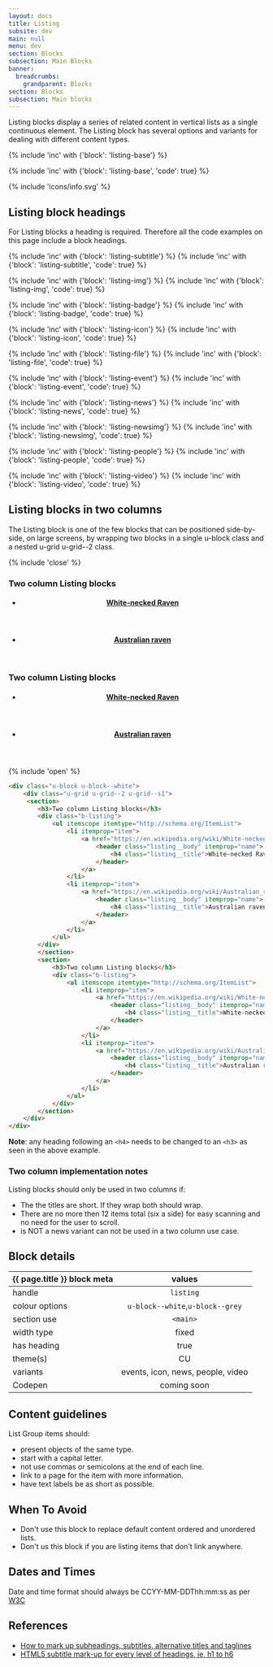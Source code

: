 ```yaml
---
layout: docs
title: Listing
subsite: dev
main: null
menu: dev
section: Blocks
subsection: Main Blocks
banner:
  breadcrumbs:
    grandparent: Blocks
section: Blocks
subsection: Main blocks
---
```

Listing blocks display a series of related content in vertical lists as a single continuous element. The Listing block has several options and variants for dealing with different content types.

{% include 'inc' with {'block': 'listing-base'} %}

{% include 'inc' with {'block': 'listing-base', 'code': true} %}

<div class="c-alert c-alert--info c-alert--icon">{% include 'icons/info.svg' %}
<h2>Listing block headings</h2>
<p>For Listing blocks a heading is required. Therefore all the  code examples on this page include a block headings.</p>
</div>

{% include 'inc' with {'block': 'listing-subtitle'} %}
{% include 'inc' with {'block': 'listing-subtitle', 'code': true} %}

{% include 'inc' with {'block': 'listing-img'} %}
{% include 'inc' with {'block': 'listing-img', 'code': true} %}

{% include 'inc' with {'block': 'listing-badge'} %}
{% include 'inc' with {'block': 'listing-badge', 'code': true} %}

{% include 'inc' with {'block': 'listing-icon'} %}
{% include 'inc' with {'block': 'listing-icon', 'code': true} %}

{% include 'inc' with {'block': 'listing-file'} %}
{% include 'inc' with {'block': 'listing-file', 'code': true} %}

{% include 'inc' with {'block': 'listing-event'} %}
{% include 'inc' with {'block': 'listing-event', 'code': true} %}

{% include 'inc' with {'block': 'listing-news'} %}
{% include 'inc' with {'block': 'listing-news', 'code': true} %}

{% include 'inc' with {'block': 'listing-newsimg'} %}
{% include 'inc' with {'block': 'listing-newsimg', 'code': true} %}

{% include 'inc' with {'block': 'listing-people'} %}
{% include 'inc' with {'block': 'listing-people', 'code': true} %}

{% include 'inc' with {'block': 'listing-video'} %}
{% include 'inc' with {'block': 'listing-video', 'code': true} %}

## Listing blocks in two columns

The Listing block is one of the few blocks that can be positioned side-by-side, on large screens, by wrapping two blocks in a single u-block class and a nested u-grid u-grid--2 class.

{% include 'close' %}

<div class="u-block u-block--white">
    <div class="u-grid u-grid--2 u-grid--s1">
     <section>
        <h3>Two column Listing blocks</h3>
        <div class="b-listing">
            <ul itemscope itemtype="http://schema.org/ItemList">
                <li itemprop="item">
                    <a href="https://en.wikipedia.org/wiki/White-necked_raven" itemprop="url">
                        <header class="listing__body" itemprop="name">
                            <h4 class="listing__title">White-necked Raven</h4>
                        </header>
                    </a>
                </li>
                <li itemprop="item">
                    <a href="https://en.wikipedia.org/wiki/Australian_raven" itemprop="url">
                        <header class="listing__body" itemprop="name">
                            <h4 class="listing__title">Australian raven</h4>
                        </header>
                    </a>
                </li>
            </ul>
        </div>
        </section>
        <section>
            <h3>Two column Listing blocks</h3>
            <div class="b-listing">
                <ul itemscope itemtype="http://schema.org/ItemList">
                    <li itemprop="item">
                        <a href="https://en.wikipedia.org/wiki/White-necked_raven" itemprop="url">
                            <header class="listing__body" itemprop="name">
                                <h4 class="listing__title">White-necked Raven</h4>
                            </header>
                        </a>
                    </li>
                    <li itemprop="item">
                        <a href="https://en.wikipedia.org/wiki/Australian_raven" itemprop="url">
                            <header class="listing__body" itemprop="name">
                                <h4 class="listing__title">Australian raven</h4>
                            </header>
                        </a>
                    </li>
                </ul>
            </div>
        </section>
    </div>
</div>

{% include 'open' %}

```html
<div class="u-block u-block--white">
    <div class="u-grid u-grid--2 u-grid--s1">
     <section>
        <h3>Two column Listing blocks</h3>
        <div class="b-listing">
            <ul itemscope itemtype="http://schema.org/ItemList">
                <li itemprop="item">
                    <a href="https://en.wikipedia.org/wiki/White-necked_raven" itemprop="url">
                        <header class="listing__body" itemprop="name">
                            <h4 class="listing__title">White-necked Raven</h4>
                        </header>
                    </a>
                </li>
                <li itemprop="item">
                    <a href="https://en.wikipedia.org/wiki/Australian_raven" itemprop="url">
                        <header class="listing__body" itemprop="name">
                            <h4 class="listing__title">Australian raven</h4>
                        </header>
                    </a>
                </li>
            </ul>
        </div>
        </section>
        <section>
            <h3>Two column Listing blocks</h3>
            <div class="b-listing">
                <ul itemscope itemtype="http://schema.org/ItemList">
                    <li itemprop="item">
                        <a href="https://en.wikipedia.org/wiki/White-necked_raven" itemprop="url">
                            <header class="listing__body" itemprop="name">
                                <h4 class="listing__title">White-necked Raven</h4>
                            </header>
                        </a>
                    </li>
                    <li itemprop="item">
                        <a href="https://en.wikipedia.org/wiki/Australian_raven" itemprop="url">
                            <header class="listing__body" itemprop="name">
                                <h4 class="listing__title">Australian raven</h4>
                            </header>
                        </a>
                    </li>
                </ul>
            </div>
        </section>
    </div>
</div>
```

**Note**: any heading following an `<h4>` needs to be changed to an `<h3>` as seen in the above example.

### Two column implementation notes

Listing blocks should only be used in two columns if:

- The the titles are short. If they wrap both should wrap.
- There are no more then 12 items total (six a side) for easy scanning and no need for the user to scroll.
- is NOT a news variant can not be used in a two column use case.

## Block details

| {{ page.title }}  block meta   |  values
| --------------| :-------------------------------------:
| handle              | `listing`    
| colour options      | `u-block--white`,`u-block--grey`
| section use         | `<main>`                  
| width type          | fixed                         
| has heading         | true
| theme(s)            | CU
| variants            | events, icon, news, people, video
| Codepen             | coming soon


## Content guidelines

List Group items should:

- present objects of the same type.
- start with a capital letter.
- not use commas or semicolons at the end of each line.
- link to a page for the item with more information.
- have text labels be as short as possible.

## When To Avoid

- Don't use this block to replace default content ordered and unordered lists.
- Don't us this block if you are listing items that don't link anywhere.

## Dates and Times
Date and time format should always be CCYY-MM-DDThh:mm:ss as per [W3C](https://www.w3.org/TR/NOTE-datetime)

## References

- [How to mark up subheadings, subtitles, alternative titles and taglines](http://html5doctor.com/howto-subheadings/)
- [HTML5 subtitle mark-up for every level of headings, ie, h1 to h6](https://stackoverflow.com/questions/43178019/html5-subtitle-mark-up-for-every-level-of-headings-ie-h1-to-h6)

